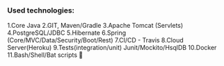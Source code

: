 ### Used technologies:
1.Core Java
2.GIT, Maven/Gradle
3.Apache Tomcat (Servlets)
4.PostgreSQL/JDBC
5.Hibernate
6.Spring (Core/MVC/Data/Security/Boot/Rest)
7.CI/CD - Travis
8.Cloud Server(Heroku)
9.Tests(integration/unit) Junit/Mockito/HsqlDB
10.Docker
11.Bash/Shell/Bat scripts  👋

<!--
**DenisViskov/DenisViskov** is a ✨ _special_ ✨ repository because its `README.md` (this file) appears on your GitHub profile.

Here are some ideas to get you started:

- 🔭 I’m currently working on ...
- 🌱 I’m currently learning ...
- 👯 I’m looking to collaborate on ...
- 🤔 I’m looking for help with ...
- 💬 Ask me about ...
- 📫 How to reach me: ...
- 😄 Pronouns: ...
- ⚡ Fun fact: ...
-->
